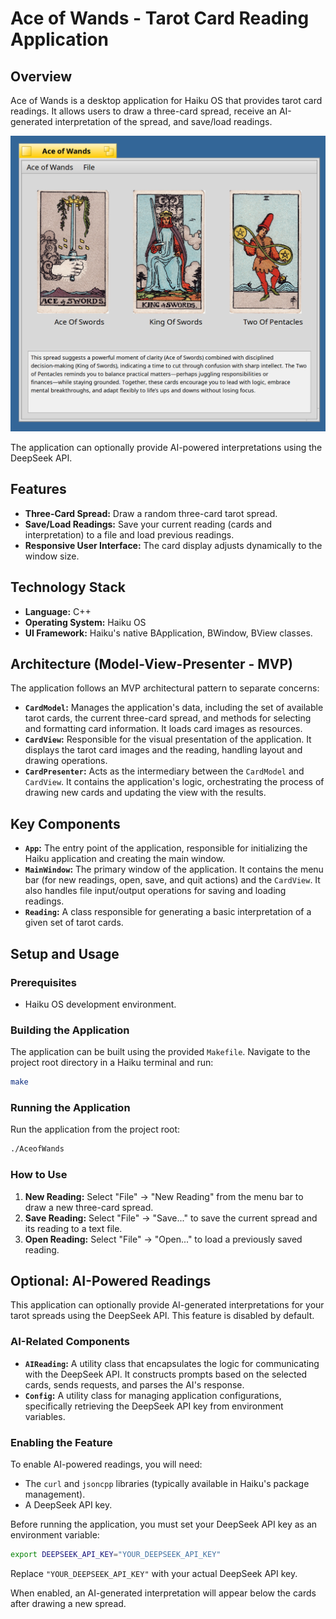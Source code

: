 # Ace of Wands - Tarot Card Reading Application

## Overview
Ace of Wands is a desktop application for Haiku OS that provides tarot card readings. It allows users to draw a three-card spread, receive an AI-generated interpretation of the spread, and save/load readings.

![Ace of Wands Screenshot](ace-of-wands.png) 

The application can optionally provide AI-powered interpretations using the DeepSeek API.

## Features
- **Three-Card Spread:** Draw a random three-card tarot spread.
- **Save/Load Readings:** Save your current reading (cards and interpretation) to a file and load previous readings.
- **Responsive User Interface:** The card display adjusts dynamically to the window size.

## Technology Stack
- **Language:** C++
- **Operating System:** Haiku OS
- **UI Framework:** Haiku's native BApplication, BWindow, BView classes.

## Architecture (Model-View-Presenter - MVP)
The application follows an MVP architectural pattern to separate concerns:

-   **`CardModel`:** Manages the application's data, including the set of available tarot cards, the current three-card spread, and methods for selecting and formatting card information. It loads card images as resources.
-   **`CardView`:** Responsible for the visual presentation of the application. It displays the tarot card images and the reading, handling layout and drawing operations.
-   **`CardPresenter`:** Acts as the intermediary between the `CardModel` and `CardView`. It contains the application's logic, orchestrating the process of drawing new cards and updating the view with the results.

## Key Components

-   **`App`:** The entry point of the application, responsible for initializing the Haiku application and creating the main window.
-   **`MainWindow`:** The primary window of the application. It contains the menu bar (for new readings, open, save, and quit actions) and the `CardView`. It also handles file input/output operations for saving and loading readings.
-   **`Reading`:** A class responsible for generating a basic interpretation of a given set of tarot cards.

## Setup and Usage

### Prerequisites
-   Haiku OS development environment.

### Building the Application
The application can be built using the provided `Makefile`. Navigate to the project root directory in a Haiku terminal and run:

```bash
make
```

### Running the Application
Run the application from the project root:

```bash
./AceofWands
```

### How to Use
1.  **New Reading:** Select "File" -> "New Reading" from the menu bar to draw a new three-card spread.
2.  **Save Reading:** Select "File" -> "Save..." to save the current spread and its reading to a text file.
3.  **Open Reading:** Select "File" -> "Open..." to load a previously saved reading.

## Optional: AI-Powered Readings

This application can optionally provide AI-generated interpretations for your tarot spreads using the DeepSeek API. This feature is disabled by default.

### AI-Related Components
-   **`AIReading`:** A utility class that encapsulates the logic for communicating with the DeepSeek API. It constructs prompts based on the selected cards, sends requests, and parses the AI's response.
-   **`Config`:** A utility class for managing application configurations, specifically retrieving the DeepSeek API key from environment variables.

### Enabling the Feature
To enable AI-powered readings, you will need:
-   The `curl` and `jsoncpp` libraries (typically available in Haiku's package management).
-   A DeepSeek API key.

Before running the application, you must set your DeepSeek API key as an environment variable:

```bash
export DEEPSEEK_API_KEY="YOUR_DEEPSEEK_API_KEY"
```

Replace `"YOUR_DEEPSEEK_API_KEY"` with your actual DeepSeek API key.

When enabled, an AI-generated interpretation will appear below the cards after drawing a new spread.
